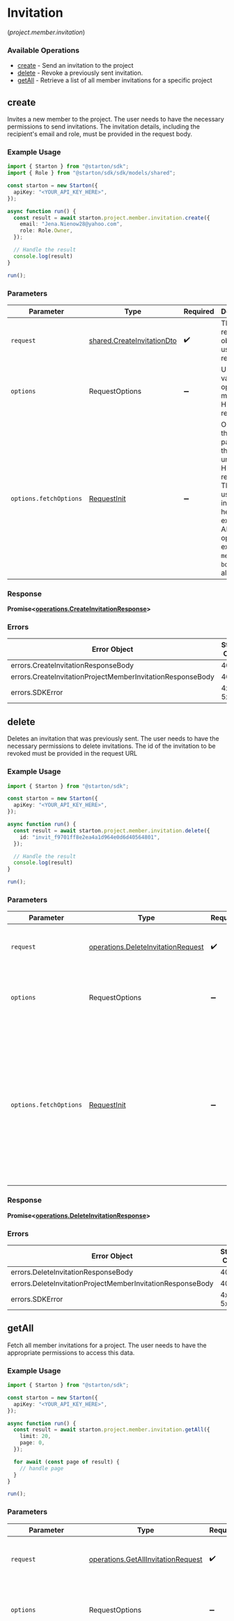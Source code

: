 # Invitation
(*project.member.invitation*)

### Available Operations

* [create](#create) - Send an invitation to the project
* [delete](#delete) - Revoke a previously sent invitation.
* [getAll](#getall) - Retrieve a list of all member invitations for a specific project

## create

Invites a new member to the project. The user needs to have the necessary permissions to send invitations. The invitation details, including the recipient's email and role, must be provided in the request body.

### Example Usage

```typescript
import { Starton } from "@starton/sdk";
import { Role } from "@starton/sdk/sdk/models/shared";

const starton = new Starton({
  apiKey: "<YOUR_API_KEY_HERE>",
});

async function run() {
  const result = await starton.project.member.invitation.create({
    email: "Jena.Nienow28@yahoo.com",
    role: Role.Owner,
  });

  // Handle the result
  console.log(result)
}

run();
```

### Parameters

| Parameter                                                                                                                                                                      | Type                                                                                                                                                                           | Required                                                                                                                                                                       | Description                                                                                                                                                                    |
| ------------------------------------------------------------------------------------------------------------------------------------------------------------------------------ | ------------------------------------------------------------------------------------------------------------------------------------------------------------------------------ | ------------------------------------------------------------------------------------------------------------------------------------------------------------------------------ | ------------------------------------------------------------------------------------------------------------------------------------------------------------------------------ |
| `request`                                                                                                                                                                      | [shared.CreateInvitationDto](../../sdk/models/shared/createinvitationdto.md)                                                                                                   | :heavy_check_mark:                                                                                                                                                             | The request object to use for the request.                                                                                                                                     |
| `options`                                                                                                                                                                      | RequestOptions                                                                                                                                                                 | :heavy_minus_sign:                                                                                                                                                             | Used to set various options for making HTTP requests.                                                                                                                          |
| `options.fetchOptions`                                                                                                                                                         | [RequestInit](https://developer.mozilla.org/en-US/docs/Web/API/Request/Request#options)                                                                                        | :heavy_minus_sign:                                                                                                                                                             | Options that are passed to the underlying HTTP request. This can be used to inject extra headers for examples. All `Request` options, except `method` and `body`, are allowed. |


### Response

**Promise\<[operations.CreateInvitationResponse](../../sdk/models/operations/createinvitationresponse.md)\>**
### Errors

| Error Object                                               | Status Code                                                | Content Type                                               |
| ---------------------------------------------------------- | ---------------------------------------------------------- | ---------------------------------------------------------- |
| errors.CreateInvitationResponseBody                        | 400                                                        | application/json                                           |
| errors.CreateInvitationProjectMemberInvitationResponseBody | 401                                                        | application/json                                           |
| errors.SDKError                                            | 4xx-5xx                                                    | */*                                                        |

## delete

Deletes an invitation that was previously sent. The user needs to have the necessary permissions to delete invitations. The id of the invitation to be revoked must be provided in the request URL

### Example Usage

```typescript
import { Starton } from "@starton/sdk";

const starton = new Starton({
  apiKey: "<YOUR_API_KEY_HERE>",
});

async function run() {
  const result = await starton.project.member.invitation.delete({
    id: "invit_f9701ff8e2ea4a1d964e0d6d40564801",
  });

  // Handle the result
  console.log(result)
}

run();
```

### Parameters

| Parameter                                                                                                                                                                      | Type                                                                                                                                                                           | Required                                                                                                                                                                       | Description                                                                                                                                                                    |
| ------------------------------------------------------------------------------------------------------------------------------------------------------------------------------ | ------------------------------------------------------------------------------------------------------------------------------------------------------------------------------ | ------------------------------------------------------------------------------------------------------------------------------------------------------------------------------ | ------------------------------------------------------------------------------------------------------------------------------------------------------------------------------ |
| `request`                                                                                                                                                                      | [operations.DeleteInvitationRequest](../../sdk/models/operations/deleteinvitationrequest.md)                                                                                   | :heavy_check_mark:                                                                                                                                                             | The request object to use for the request.                                                                                                                                     |
| `options`                                                                                                                                                                      | RequestOptions                                                                                                                                                                 | :heavy_minus_sign:                                                                                                                                                             | Used to set various options for making HTTP requests.                                                                                                                          |
| `options.fetchOptions`                                                                                                                                                         | [RequestInit](https://developer.mozilla.org/en-US/docs/Web/API/Request/Request#options)                                                                                        | :heavy_minus_sign:                                                                                                                                                             | Options that are passed to the underlying HTTP request. This can be used to inject extra headers for examples. All `Request` options, except `method` and `body`, are allowed. |


### Response

**Promise\<[operations.DeleteInvitationResponse](../../sdk/models/operations/deleteinvitationresponse.md)\>**
### Errors

| Error Object                                               | Status Code                                                | Content Type                                               |
| ---------------------------------------------------------- | ---------------------------------------------------------- | ---------------------------------------------------------- |
| errors.DeleteInvitationResponseBody                        | 400                                                        | application/json                                           |
| errors.DeleteInvitationProjectMemberInvitationResponseBody | 404                                                        | application/json                                           |
| errors.SDKError                                            | 4xx-5xx                                                    | */*                                                        |

## getAll

Fetch all member invitations for a project. The user needs to have the appropriate permissions to access this data.

### Example Usage

```typescript
import { Starton } from "@starton/sdk";

const starton = new Starton({
  apiKey: "<YOUR_API_KEY_HERE>",
});

async function run() {
  const result = await starton.project.member.invitation.getAll({
    limit: 20,
    page: 0,
  });

  for await (const page of result) {
    // handle page
  }
}

run();
```

### Parameters

| Parameter                                                                                                                                                                      | Type                                                                                                                                                                           | Required                                                                                                                                                                       | Description                                                                                                                                                                    |
| ------------------------------------------------------------------------------------------------------------------------------------------------------------------------------ | ------------------------------------------------------------------------------------------------------------------------------------------------------------------------------ | ------------------------------------------------------------------------------------------------------------------------------------------------------------------------------ | ------------------------------------------------------------------------------------------------------------------------------------------------------------------------------ |
| `request`                                                                                                                                                                      | [operations.GetAllInvitationRequest](../../sdk/models/operations/getallinvitationrequest.md)                                                                                   | :heavy_check_mark:                                                                                                                                                             | The request object to use for the request.                                                                                                                                     |
| `options`                                                                                                                                                                      | RequestOptions                                                                                                                                                                 | :heavy_minus_sign:                                                                                                                                                             | Used to set various options for making HTTP requests.                                                                                                                          |
| `options.fetchOptions`                                                                                                                                                         | [RequestInit](https://developer.mozilla.org/en-US/docs/Web/API/Request/Request#options)                                                                                        | :heavy_minus_sign:                                                                                                                                                             | Options that are passed to the underlying HTTP request. This can be used to inject extra headers for examples. All `Request` options, except `method` and `body`, are allowed. |


### Response

**Promise\<[operations.GetAllInvitationResponse](../../sdk/models/operations/getallinvitationresponse.md)\>**
### Errors

| Error Object                        | Status Code                         | Content Type                        |
| ----------------------------------- | ----------------------------------- | ----------------------------------- |
| errors.GetAllInvitationResponseBody | 400                                 | application/json                    |
| errors.SDKError                     | 4xx-5xx                             | */*                                 |
